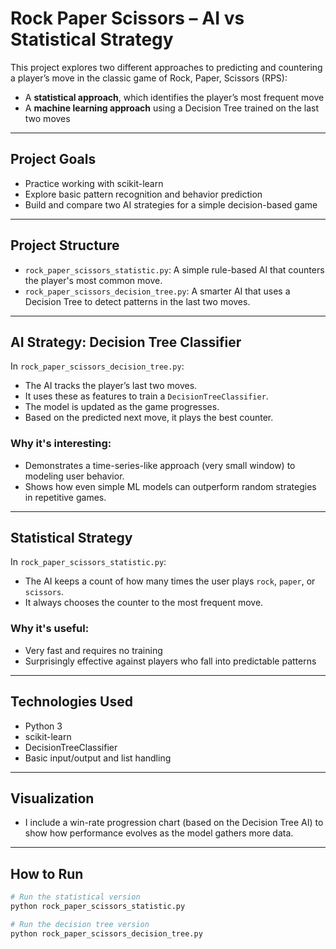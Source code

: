 # Rock Paper Scissors – AI vs Statistical Strategy

This project explores two different approaches to predicting and countering a player’s move in the classic game of Rock, Paper, Scissors (RPS):

- A **statistical approach**, which identifies the player’s most frequent move
- A **machine learning approach** using a Decision Tree trained on the last two moves

---

## Project Goals

- Practice working with scikit-learn
- Explore basic pattern recognition and behavior prediction
- Build and compare two AI strategies for a simple decision-based game

---

## Project Structure

- `rock_paper_scissors_statistic.py`: A simple rule-based AI that counters the player's most common move.
- `rock_paper_scissors_decision_tree.py`: A smarter AI that uses a Decision Tree to detect patterns in the last two moves.

---

## AI Strategy: Decision Tree Classifier

In `rock_paper_scissors_decision_tree.py`:
- The AI tracks the player’s last two moves.
- It uses these as features to train a `DecisionTreeClassifier`.
- The model is updated as the game progresses.
- Based on the predicted next move, it plays the best counter.

### Why it's interesting:
- Demonstrates a time-series-like approach (very small window) to modeling user behavior.
- Shows how even simple ML models can outperform random strategies in repetitive games.

---

## Statistical Strategy

In `rock_paper_scissors_statistic.py`:
- The AI keeps a count of how many times the user plays `rock`, `paper`, or `scissors`.
- It always chooses the counter to the most frequent move.

### Why it's useful:
- Very fast and requires no training
- Surprisingly effective against players who fall into predictable patterns

---

## Technologies Used

- Python 3
- scikit-learn
- DecisionTreeClassifier
- Basic input/output and list handling

---

## Visualization

- I include a win-rate progression chart (based on the Decision Tree AI) to show how performance evolves as the model gathers more data.

---

## How to Run

```bash
# Run the statistical version
python rock_paper_scissors_statistic.py

# Run the decision tree version
python rock_paper_scissors_decision_tree.py

